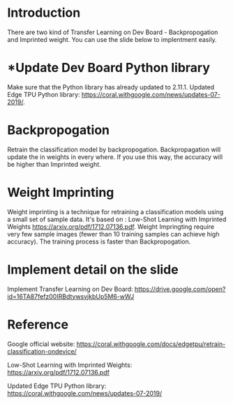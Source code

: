 # Introduction
There are two kind of Transfer Learning on Dev Board - Backpropogation and Imprinted weight.
You can use the slide below to implentment easily.

# *Update Dev Board Python library
Make sure that the Python library has already updated to 2.11.1.
Updated Edge TPU Python library: https://coral.withgoogle.com/news/updates-07-2019/.

# Backpropogation
Retrain the classification model by backpropogation.
Backpropagation will update the in weights in every where.
If you use this way, the accuracy will be higher than Imprinted weight.

# Weight Imprinting
Weight imprinting is a technique for retraining a classification models using a small set of sample data.
It's based on : Low-Shot Learning with Imprinted Weights https://arxiv.org/pdf/1712.07136.pdf.
Weight Impringting require very few sample images (fewer than 10 training samples can achieve high accuracy).
The training process is faster than Backpropogation.

# Implement detail on the slide
Implement Transfer Learning on Dev Board:
https://drive.google.com/open?id=16TA87fefz00IRBdtywsvjkbUp5M6-wWJ

# Reference
Google official website:
https://coral.withgoogle.com/docs/edgetpu/retrain-classification-ondevice/

Low-Shot Learning with Imprinted Weights:
https://arxiv.org/pdf/1712.07136.pdf

Updated Edge TPU Python library: 
https://coral.withgoogle.com/news/updates-07-2019/

